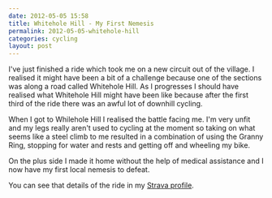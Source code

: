 ```yaml
---
date: 2012-05-05 15:58
title: Whitehole Hill - My First Nemesis
permalink: 2012-05-05-whitehole-hill
categories: cycling
layout: post
---
```


I've just finished a ride which took me on a new circuit out of the village. I realised it might have been a bit of a challenge because one of the sections was along a road called Whitehole Hill. As I progresses I should have realised what Whitehole Hill might have been like because after the first third of the ride there was an awful lot of downhill cycling.

When I got to Whilehole Hill I realised the battle facing me. I'm very unfit and my legs really aren't used to cycling at the moment so taking on what seems like a steel climb to me resulted in a combination of using the Granny Ring, stopping for water and rests and getting off and wheeling my bike.

On the plus side I made it home without the help of medical assistance and I now have my first local nemesis to defeat.


You can see that details of the ride in my [Strava profile](http://app.strava.com/rides/7905243).
